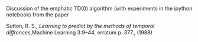 Discussion of the emphatic TD(0) algorithm (with experiments in the ipython notebook) from the paper

Sutton, R. S., _Learning to predict by the methods of temporal diﬀrences_,Machine Learning 3:9–44, erratum p. 377., (1988)


